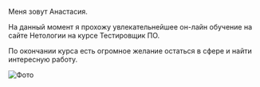 Меня зовут Анастасия.

На данный момент я прохожу увлекательнейшее он-лайн обучение на сайте Нетологии на курсе Тестировщик ПО.

По окончании курса есть огромное желание остаться в сфере и найти интересную работу.

![Фото](https://ya.ru/images/search?from=tabbar&img_url=https%3A%2F%2Fimg3.wallspic.com%2Fattachments%2Foriginals%2F3%2F4%2F3%2F6%2F2%2F126343-long_hair-drawing-kirito-illustration-woman_warrior-3000x1956.jpg&lr=10757&pos=4&rpt=simage&text=fybvt%20ltdeirf%20c%20rfnfyjq)